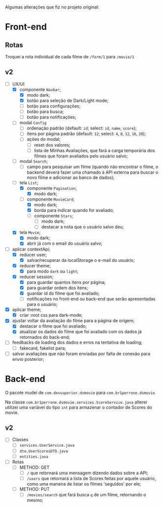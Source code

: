 Algumas alterações que fiz no projeto original:

# Front-end

## Rotas

Troquei a rota individual de cada filme de ``/form/1`` para ``/movie/1``

## v2
- [ ] UX/UI
    - [x] componente ``Navbar``;
        - [x] modo dark;
        - [x] botão para seleção de Dark/Light mode;
        - [ ] botão para configurações;
        - [ ] botão para busca;
        - [ ] botão para notificações;
    - [ ] modal ``Config``
        - [ ] ordenação padrão (default: ``id``; select: ``id``, ``name``, ``score``);
        - [ ] itens por página padrão (default: ``12``; select: ``4``, ``8``, ``12``, ``16``, ``20``);
        - [ ] ações do modal;
            - [ ] reset dos valores;
            - [ ] lista de Minhas Avaliações, que fará a carga temporária dos filmes que foram avaliados pelo usuário salvo;
    - [ ] modal ``Search``;
        - [ ] campo para pesquisar um filme (quando não encontrar o filme, o backend deverá fazer uma chamado à API externa para buscar o novo filme e adicionar ao banco de dados);
    - [ ] tela ``List``;
        - [x] componente ``Pagination``;
            - [x] modo dark;
        - [ ] componente ``MovieCard``;
            - [x] modo dark;
            - [x] borda para indicar quando for avaliado;
            - [ ] componente ``Stars``;
                - [ ] modo dark;
                - [ ] destacar a nota que o usuário salvo deu;
    - [x] tela ``Movie``;
        - [x] modo dark;
        - [x] abrir já com o email do usuário salvo;
- [ ] aplicar contextApi;
    - [x] reducer user;
        - [x] salvar/recuperar da localStorage o e-mail do usuário;
    - [x] reducer theme;
        - [x] para modo ``dark`` ou ``light``;
    - [x] reducer session;
        - [x] para guardar quantos itens por página;
        - [x] para guardar ordem dos itens;
        - [x] guardar id do filme que foi avaliado;
        - [ ] notificações no front-end ou back-end que serão apresentadas para o usuário;
- [x] aplicar theme;
    - [x] criar :root css para dark-mode;
- [x] ajustar voltar da avaliação do filme para a página de origem;
    - [x] destacar o filme que foi avaliado;
    - [x] atualizar os dados do filme que foi avaliado com os dados já retornados do back-end;
- [ ] feedbacks de loading dos dados e erros na tentativa de loading;
    - [ ] fakecard, fakelist para;
- [ ] salvar avaliações que não foram enviadas por falta de conexão para envio posterior;

# Back-end

O pacote mudei de ``com.devsuperior.dsmovie`` para ``com.br1perrone.dsmovie``

Na classe ``com.br1perrone.dsmovie.services.ScoreService.java`` alterei utilizei uma variável do tipo ``int`` para armazenar o contador de Scores do movie.

## v2
- [ ] Classes
    - [ ] ``services.UserService.java``
    - [ ] ``dto.UserScoresDTO.java``
    - [ ] ``entities.java``
- [ ] Rotas
    - [ ] METHOD: GET
        - [ ] ``/`` que retornará uma mensagem dizendo dados sobre a API;
        - [ ] ``/users`` que retornará a lista de Scores feitas por aquele usuário, como uma maneira de listar os filmes 'seguidos' por ele;
    - [ ] METHOD: PUT
        - [ ] ``/movies/search`` que fará busca `q` de um filme, retornando o mesmo;